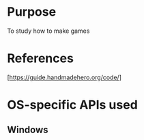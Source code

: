 # Purpose
To study how to make games

# References
[https://guide.handmadehero.org/code/]

# OS-specific APIs used
## Windows
